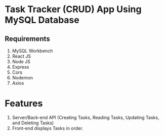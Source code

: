 

# Task Tracker (CRUD) App Using MySQL Database #


## Requirements ##

1. MySQL Workbench
2. React JS
3. Node JS
4. Express
5. Cors
6. Nodemon
7. Axios

# Features #

1. Server/Back-end API (Creating Tasks, Reading Tasks, Updating Tasks, and Deleting Tasks)
2. Front-end displays Tasks in order. 


